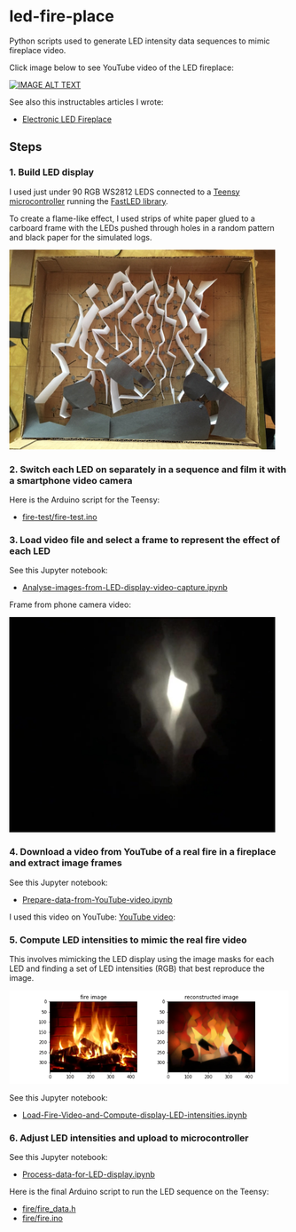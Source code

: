# led-fire-place
Python scripts used to generate LED intensity data sequences to mimic fireplace video.

Click image below to see YouTube video of the LED fireplace:

[![IMAGE ALT TEXT](http://img.youtube.com/vi/rBeaxTevjns/0.jpg)](https://youtu.be/rBeaxTevjns "Video Title")

See also this instructables articles I wrote:
 - [Electronic LED Fireplace](https://www.instructables.com/Electronic-LED-Fireplace/)

## Steps

### 1. Build LED display

I used just under 90 RGB WS2812 LEDS connected to a [Teensy microcontroller](https://www.pjrc.com/teensy/) running the [FastLED library](https://fastled.io).

To create a flame-like effect, I used strips of white paper glued to a carboard frame with the LEDs pushed through holes in a random pattern and black paper for the simulated logs.

<img src="images/led-fireplace-construction-sm.jpg" width=480></img>

### 2. Switch each LED on separately in a sequence and film it with a smartphone video camera

Here is the Arduino script for the Teensy:
 - [fire-test/fire-test.ino](fire-test/fire-test.ino)

### 3. Load video file and select a frame to represent the effect of each LED

See this Jupyter notebook:
- [Analyse-images-from-LED-display-video-capture.ipynb](Analyse-images-from-LED-display-video-capture.ipynb)

Frame from phone camera video:

<img src="images/im_010_adj.png" width=480></img>

### 4. Download a video from YouTube of a real fire in a fireplace and extract image frames

See this Jupyter notebook:
- [Prepare-data-from-YouTube-video.ipynb](Prepare-data-from-YouTube-video.ipynb)

I used this video on YouTube: [YouTube video](https://www.youtube.com/watch?v=L_LUpnjgPso):

### 5. Compute LED intensities to mimic the real fire video

This involves mimicking the LED display using the image masks for each LED and finding a set of LED intensities (RGB) that best reproduce the image.

<img src="images/fig_image_mask_opt.png">


See this Jupyter notebook:
- [Load-Fire-Video-and-Compute-display-LED-intensities.ipynb](Load-Fire-Video-and-Compute-display-LED-intensities.ipynb)


### 6. Adjust LED intensities and upload to microcontroller

See this Jupyter notebook:
- [Process-data-for-LED-display.ipynb](Process-data-for-LED-display.ipynb)

Here is the final Arduino script to run the LED sequence on the Teensy:
 - [fire/fire_data.h](fire/fire_data.h)
 - [fire/fire.ino](fire/fire.ino)

